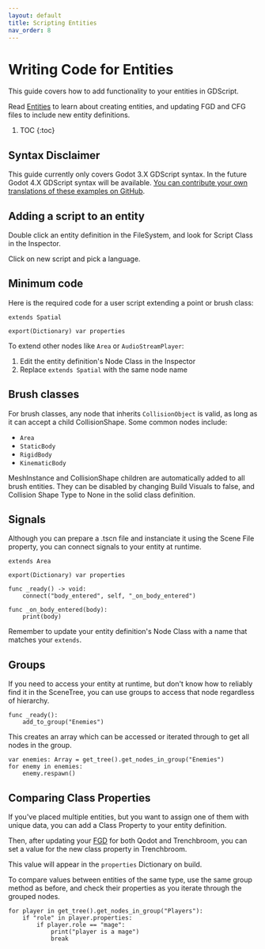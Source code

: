 ```yaml
---
layout: default
title: Scripting Entities
nav_order: 8
---
```


# Writing Code for Entities

This guide covers how to add functionality to your entities in GDScript.

Read [Entities](https://qodotplugin.github.io/docs/entities.html) to learn about creating entities, and updating FGD and CFG files to include new entity definitions.

1. TOC
{:toc}

## Syntax Disclaimer

This guide currently only covers Godot 3.X GDScript syntax. In the future Godot 4.X GDScript syntax will be available. [You can contribute your own translations of these examples on GitHub](https://github.com/QodotPlugin/qodotplugin.github.io/issues/new).

## Adding a script to an entity

Double click an entity definition in the FileSystem, and look for Script Class in the Inspector.

Click on new script and pick a language.

## Minimum code

Here is the required code for a user script extending a point or brush class:

```
extends Spatial

export(Dictionary) var properties
```

To extend other nodes like `Area` or `AudioStreamPlayer`:

1. Edit the entity definition's Node Class in the Inspector
2. Replace `extends Spatial` with the same node name

## Brush classes

For brush classes, any node that inherits `CollisionObject` is valid, as long as it can accept a child CollisionShape. Some common nodes include:

- `Area`
- `StaticBody`
- `RigidBody`
- `KinematicBody`

MeshInstance and CollisionShape children are automatically added to all brush entities. They can be disabled by changing Build Visuals to false, and Collision Shape Type to None in the solid class definition.

## Signals

Although you can prepare a .tscn file and instanciate it using the Scene File property, you can connect signals to your entity at runtime.

```
extends Area

export(Dictionary) var properties

func _ready() -> void:
	connect("body_entered", self, "_on_body_entered")

func _on_body_entered(body):
	print(body)
```

Remember to update your entity definition's Node Class with a name that matches your `extends`.

## Groups

If you need to access your entity at runtime, but don't know how to reliably find it in the SceneTree, you can use groups to access that node regardless of hierarchy.

```
func _ready():
	add_to_group("Enemies")
```

This creates an array which can be accessed or iterated through to get all nodes in the group.

```
var enemies: Array = get_tree().get_nodes_in_group("Enemies")
for enemy in enemies:
	enemy.respawn()
```

## Comparing Class Properties

If you've placed multiple entities, but you want to assign one of them with unique data, you can add a Class Property to your entity definition.

Then, after updating your [FGD](fgd.md) for both Qodot and Trenchbroom, you can set a value for the new class property in Trenchbroom.

This value will appear in the `properties` Dictionary on build.

To compare values between entities of the same type, use the same group method as before, and check their properties as you iterate through the grouped nodes.

```
for player in get_tree().get_nodes_in_group("Players"):
	if "role" in player.properties:
		if player.role == "mage":
			print("player is a mage")
			break
```